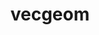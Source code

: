 ---
title: "vecgeom"
layout: cache
categories: [package, develop]
meta: {"versions": ["1.2.10"], "compilers": ["gcc@=11.4.0"], "oss": ["ubuntu22.04"], "platforms": ["linux"], "targets": ["x86_64_v3"], "stacks": ["hep", "root"], "num_specs": 6, "num_specs_by_stack": {"hep": 6, "root": 6}}
spec_details: [{"hash": "snfv7n3niavrkmdstelsll3twijpyt57", "compiler": "gcc@=11.4.0", "versions": ["1.2.10"], "os": "ubuntu22.04", "platform": "linux", "target": "x86_64_v3", "variants": ["build_system=cmake", "build_type=Release", "~cuda", "cxxstd=20", "+gdml", "+geant4", "generator=make", "~ipo", "+root", "+shared"], "stacks": ["hep", "root"], "size": "-", "tarball": "https://binaries.spack.io/develop/build_cache/linux-ubuntu22.04-x86_64_v3/gcc-11.4.0/vecgeom-1.2.10/linux-ubuntu22.04-x86_64_v3-gcc-11.4.0-vecgeom-1.2.10-snfv7n3niavrkmdstelsll3twijpyt57.spack"}, {"hash": "koskeqakpm6l6mq6sv2darjdtxnwkhki", "compiler": "gcc@=11.4.0", "versions": ["1.2.10"], "os": "ubuntu22.04", "platform": "linux", "target": "x86_64_v3", "variants": ["build_system=cmake", "build_type=Release", "~cuda", "cxxstd=20", "+gdml", "+geant4", "generator=make", "~ipo", "+root", "+shared"], "stacks": ["hep", "root"], "size": "-", "tarball": "https://binaries.spack.io/develop/build_cache/linux-ubuntu22.04-x86_64_v3/gcc-11.4.0/vecgeom-1.2.10/linux-ubuntu22.04-x86_64_v3-gcc-11.4.0-vecgeom-1.2.10-koskeqakpm6l6mq6sv2darjdtxnwkhki.spack"}, {"hash": "erw6pavgxlrx3phpmsljyhvkcct7lgll", "compiler": "gcc@=11.4.0", "versions": ["1.2.10"], "os": "ubuntu22.04", "platform": "linux", "target": "x86_64_v3", "variants": ["build_system=cmake", "build_type=Release", "~cuda", "cxxstd=20", "+gdml", "+geant4", "generator=make", "~ipo", "+root", "+shared"], "stacks": ["hep", "root"], "size": "-", "tarball": "https://binaries.spack.io/develop/build_cache/linux-ubuntu22.04-x86_64_v3/gcc-11.4.0/vecgeom-1.2.10/linux-ubuntu22.04-x86_64_v3-gcc-11.4.0-vecgeom-1.2.10-erw6pavgxlrx3phpmsljyhvkcct7lgll.spack"}, {"hash": "cxlheim35ytxvrnywvsgbtvbucp7sucg", "compiler": "gcc@=11.4.0", "versions": ["1.2.10"], "os": "ubuntu22.04", "platform": "linux", "target": "x86_64_v3", "variants": ["build_system=cmake", "build_type=Release", "~cuda", "cxxstd=20", "+gdml", "+geant4", "generator=make", "~ipo", "+root", "+shared"], "stacks": ["hep", "root"], "size": "-", "tarball": "https://binaries.spack.io/develop/build_cache/linux-ubuntu22.04-x86_64_v3/gcc-11.4.0/vecgeom-1.2.10/linux-ubuntu22.04-x86_64_v3-gcc-11.4.0-vecgeom-1.2.10-cxlheim35ytxvrnywvsgbtvbucp7sucg.spack"}, {"hash": "nidhsiowbmxxcyxhortofwjyg7pcdtsr", "compiler": "gcc@=11.4.0", "versions": ["1.2.10"], "os": "ubuntu22.04", "platform": "linux", "target": "x86_64_v3", "variants": ["build_system=cmake", "build_type=Release", "~cuda", "cxxstd=20", "+gdml", "+geant4", "generator=make", "~ipo", "+root", "+shared"], "stacks": ["hep", "root"], "size": "-", "tarball": "https://binaries.spack.io/develop/build_cache/linux-ubuntu22.04-x86_64_v3/gcc-11.4.0/vecgeom-1.2.10/linux-ubuntu22.04-x86_64_v3-gcc-11.4.0-vecgeom-1.2.10-nidhsiowbmxxcyxhortofwjyg7pcdtsr.spack"}, {"hash": "npr2cr56vg7kwoegtrrexv2bzy4s6txp", "compiler": "gcc@=11.4.0", "versions": ["1.2.10"], "os": "ubuntu22.04", "platform": "linux", "target": "x86_64_v3", "variants": ["build_system=cmake", "build_type=Release", "~cuda", "cxxstd=20", "+gdml", "+geant4", "generator=make", "~ipo", "+root", "+shared"], "stacks": ["hep", "root"], "size": "-", "tarball": "https://binaries.spack.io/develop/build_cache/linux-ubuntu22.04-x86_64_v3/gcc-11.4.0/vecgeom-1.2.10/linux-ubuntu22.04-x86_64_v3-gcc-11.4.0-vecgeom-1.2.10-npr2cr56vg7kwoegtrrexv2bzy4s6txp.spack"}]
---